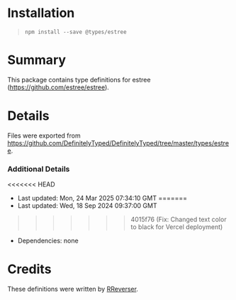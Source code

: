 # Installation
> `npm install --save @types/estree`

# Summary
This package contains type definitions for estree (https://github.com/estree/estree).

# Details
Files were exported from https://github.com/DefinitelyTyped/DefinitelyTyped/tree/master/types/estree.

### Additional Details
<<<<<<< HEAD
 * Last updated: Mon, 24 Mar 2025 07:34:10 GMT
=======
 * Last updated: Wed, 18 Sep 2024 09:37:00 GMT
>>>>>>> 4015f76 (Fix: Changed text color to black for Vercel deployment)
 * Dependencies: none

# Credits
These definitions were written by [RReverser](https://github.com/RReverser).

